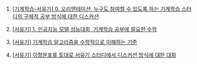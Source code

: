 1. [[기계학습-서유기] 0. 오리엔테이션, 누구도 참여할 수 있도록 하는 기계학습 스터디의 구체적 공부 방식에 대한 디스커션](https://youtu.be/5BDISRVmlMU?list=PL4m4z_pFWq2o4bREDLH2XPEL_ggu_6L6o)

2. [[서유기] 1. 인공지능 모델 성능대회, 기계학습 공부에 필요한 수학](https://youtu.be/1CdT11oaF2Q?list=PL4m4z_pFWq2o4bREDLH2XPEL_ggu_6L6o)

3. [[서유기] 기계학습 알고리즘을 수학적으로 이해하는 기준](https://youtu.be/BY9VcabzuwY?list=PL4m4z_pFWq2o4bREDLH2XPEL_ggu_6L6o)

4. [[서유기] 이항분포를 토대로 서유기 스터디에서 디스커션 방식에 대한 대화](https://youtu.be/XN8uPZGjAvI?list=PL4m4z_pFWq2o4bREDLH2XPEL_ggu_6L6o)